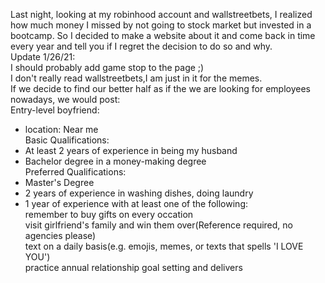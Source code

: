 Last night, looking at my robinhood account and wallstreetbets, I realized how much money I missed by not going to stock market but invested in a bootcamp. So I decided to make a website about it and come back in time every year and tell you if I regret the decision to do so and why.<br>
Update 1/26/21:<br>
I should probably add game stop to the page ;)<br>
I don't really read wallstreetbets,I am just in it for the memes.<br>
If we decide to find our better half as if the we are looking for employees nowadays, we would post:<br>
Entry-level boyfriend:<br>

* location: Near me<br>
  Basic Qualifications:<br>
* At least 2 years of experience in being my husband <br>
* Bachelor degree in a money-making degree<br>
  Preferred Qualifications: <br>
* Master's Degree <br>
* 2 years of experience in washing dishes, doing laundry <br>
* 1 year of experience with at least one of the following:<br>
  remember to buy gifts on every occation<br>
  visit girlfriend's family and win them over(Reference required, no agencies please)<br>
  text on a daily basis(e.g. emojis, memes, or texts that spells 'I LOVE YOU')<br>
  practice annual relationship goal setting and delivers<br>
